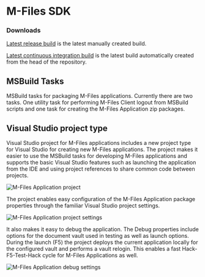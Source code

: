 # M-Files SDK

### Downloads

[Latest release build](http://mfiles.jubjubnest.net/guestAuth/repository/download/bt3/lastSuccessful/MFiles.SDK%20%7Bbuild.number%7D.zip) is the latest manually created build.

[Latest continuous integration build](http://mfiles.jubjubnest.net/guestAuth/repository/download/bt2/lastSuccessful/MFiles.SDK%20%7Bbuild.number%7D.zip) is the latest build automatically created from the head of the repository.

## MSBuild Tasks

MSBuild tasks for packaging M-Files applications. Currently there are two tasks.
One utility task for performing M-Files Client logout from MSBuild scripts and
one task for creating the M-Files Application zip packages.

## Visual Studio project type

Visual Studio project for M-Files applications includes a new project type for
Visual Studio for creating new M-Files applications. The project makes it easier
to use the MSBuild tasks for developing M-Files applications and supports the
basic Visual Studio features such as launching the application from the IDE and
using project references to share common code between projects.

![M-Files Application project](http://ssh.jubjubnest.net/~wace/code.png)

The project enables easy configuration of the M-Files Application package
properties through the familiar Visual Studio project settings.

![M-Files Application project settings](http://ssh.jubjubnest.net/~wace/project-properties.png)

It also makes it easy to debug the application. The Debug properties include
options for the document vault used in testing as well as launch options.
During the launch (F5) the project deploys the current application locally
for the configured vault and performs a vault relogin. This enables a fast
Hack-F5-Test-Hack cycle for M-Files Applications as well.

![M-Files Application debug settings](http://ssh.jubjubnest.net/~wace/debug-properties.png)

